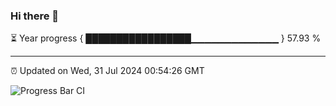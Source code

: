 ### Hi there 👋

⏳ Year progress { █████████████████▁▁▁▁▁▁▁▁▁▁▁▁▁ } 57.93 %

---

⏰ Updated on Wed, 31 Jul 2024 00:54:26 GMT

![Progress Bar CI](https://github.com/JuvenileQ/Progress-Bar-CI/workflows/main/badge.svg)
